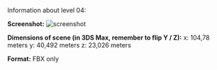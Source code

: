 Information about level 04: 

**Screenshot:**
![screenshot](TheMelcor/213/dev/213-game/Assets/completeLevels/level04/level04Preveiw.JPG?raw=true "Optional Title")

**Dimensions of scene (in 3DS Max, remember to flip Y / Z):**
x: 104,78 meters
y: 40,492 meters
z: 23,026 meters

**Format:**
FBX only 

